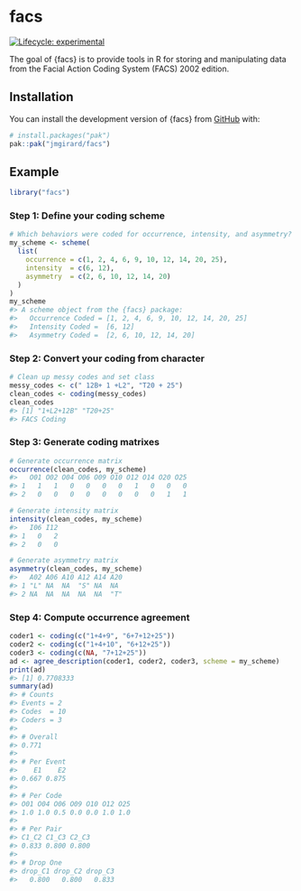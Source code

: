 
<!-- README.md is generated from README.Rmd. Please edit that file -->

# facs

<!-- badges: start -->

[![Lifecycle:
experimental](https://img.shields.io/badge/lifecycle-experimental-orange.svg)](https://lifecycle.r-lib.org/articles/stages.html#experimental)
<!-- badges: end -->

The goal of {facs} is to provide tools in R for storing and manipulating
data from the Facial Action Coding System (FACS) 2002 edition.

## Installation

You can install the development version of {facs} from
[GitHub](https://github.com/) with:

``` r
# install.packages("pak")
pak::pak("jmgirard/facs")
```

## Example

``` r
library("facs")
```

### Step 1: Define your coding scheme

``` r
# Which behaviors were coded for occurrence, intensity, and asymmetry?
my_scheme <- scheme(
  list(
    occurrence = c(1, 2, 4, 6, 9, 10, 12, 14, 20, 25),
    intensity  = c(6, 12),
    asymmetry  = c(2, 6, 10, 12, 14, 20)
  )
)
my_scheme
#> A scheme object from the {facs} package:
#>   Occurrence Coded = [1, 2, 4, 6, 9, 10, 12, 14, 20, 25]
#>   Intensity Coded =  [6, 12]
#>   Asymmetry Coded =  [2, 6, 10, 12, 14, 20]
```

### Step 2: Convert your coding from character

``` r
# Clean up messy codes and set class
messy_codes <- c(" 12B+ 1 +L2", "T20 + 25")
clean_codes <- coding(messy_codes)
clean_codes
#> [1] "1+L2+12B" "T20+25"  
#> FACS Coding
```

### Step 3: Generate coding matrixes

``` r
# Generate occurrence matrix
occurrence(clean_codes, my_scheme)
#>   O01 O02 O04 O06 O09 O10 O12 O14 O20 O25
#> 1   1   1   0   0   0   0   1   0   0   0
#> 2   0   0   0   0   0   0   0   0   1   1

# Generate intensity matrix
intensity(clean_codes, my_scheme)
#>   I06 I12
#> 1   0   2
#> 2   0   0

# Generate asymmetry matrix
asymmetry(clean_codes, my_scheme)
#>   A02 A06 A10 A12 A14 A20
#> 1 "L" NA  NA  "S" NA  NA 
#> 2 NA  NA  NA  NA  NA  "T"
```

### Step 4: Compute occurrence agreement

``` r
coder1 <- coding(c("1+4+9", "6+7+12+25"))
coder2 <- coding(c("1+4+10", "6+12+25"))
coder3 <- coding(c(NA, "7+12+25"))
ad <- agree_description(coder1, coder2, coder3, scheme = my_scheme)
print(ad)
#> [1] 0.7708333
summary(ad)
#> # Counts
#> Events = 2
#> Codes  = 10
#> Coders = 3
#> 
#> # Overall
#> 0.771
#> 
#> # Per Event
#>    E1    E2 
#> 0.667 0.875 
#> 
#> # Per Code
#> O01 O04 O06 O09 O10 O12 O25 
#> 1.0 1.0 0.5 0.0 0.0 1.0 1.0 
#> 
#> # Per Pair
#> C1_C2 C1_C3 C2_C3 
#> 0.833 0.800 0.800 
#> 
#> # Drop One
#> drop_C1 drop_C2 drop_C3 
#>   0.800   0.800   0.833
```
